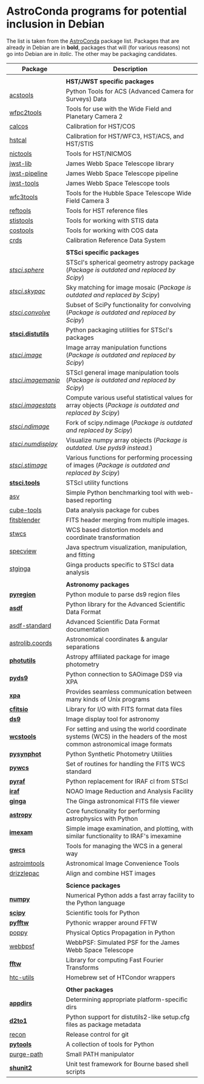 AstroConda programs for potential inclusion in Debian
===================================================


The list is taken from the
[AstroConda](http://astroconda.readthedocs.io)
package list. Packages that are already in Debian are in **bold**, packages
that will (for various reasons) not go into Debian are in *italic*. The other
may be packaging candidates.


| Package              | Description |
| -------------------- | ----------- |
| | |
| | **HST/JWST specific packages** |
| [acstools](http://acstools.readthedocs.io/) | Python Tools for ACS (Advanced Camera for Surveys) Data |
| [wfpc2tools](http://www.stsci.edu/resources/software_hardware/stsci_python) | Tools for use with the Wide Field and Planetary Camera 2 |
| [calcos](https://github.com/spacetelescope/calcos) | Calibration for HST/COS |
| [hstcal](https://github.com/spacetelescope/hstcal) | Calibration for HST/WFC3, HST/ACS, and HST/STIS |
| [nictools](https://github.com/spacetelescope/nictools) | Tools for HST/NICMOS |
| [jwst-lib](ssh://git@bitbucket.org/stsci_ssb/jwst.git) | James Webb Space Telescope library |
| [jwst-pipeline](http://ssb.stsci.edu/doc/jwst_dev/jwst_pipeline.pipeline.doc.user_guide.doc/html/index.html) | James Webb Space Telescope pipeline |
| [jwst-tools](ssh://git@bitbucket.org/stsci_ssb/jwst.git) | James Webb Space Telescope tools |
| [wfc3tools](http://ssb.stsci.edu/doc/stsci_python_2.15.1/wfc3tools.doc/html/index.html) | Tools for the Hubble Space Telescope Wide Field Camera 3 |
| [reftools](http://www.stsci.edu/institute/software_hardware/pyraf/stsci_python) | Tools for HST reference files |
| [stistools](http://www.stsci.edu/institute/software_hardware/pyraf/stsci_python) | Tools for working with STIS data |
| [costools](http://www.stsci.edu/institute/software_hardware) | Tools for working with COS data |
| [crds](http://www.stsci.edu/hst/observatory/crds/) | Calibration Reference Data System |
| | |
| | **STSci specific packages** |
| [*stsci.sphere*](http://ssb.stsci.edu/doc/stsci_python_x/stsci.sphere.doc/html/user.html) | STScI's spherical geometry astropy package (*Package is outdated and replaced by Scipy*) |
| [*stsci.skypac*](https://github.com/spacetelescope/stsci.skypac) | Sky matching for image mosaic (*Package is outdated and replaced by Scipy*) |
| [*stsci.convolve*](https://github.com/spacetelescope/stsci.convolve) | Subset of SciPy functionality for convolving (*Package is outdated and replaced by Scipy*) |
| [**stsci.distutils**](https://packages.debian.org/sid/python-stsci.distutils) | Python packaging utilities for STScI's packages |
| [*stsci.image*](https://github.com/spacetelescope/stsci.image) | Image array manipulation functions (*Package is outdated and replaced by Scipy*) |
| [*stsci.imagemanip*](https://github.com/spacetelescope/stsci.imagemanip) | STScI general image manipulation tools (*Package is outdated and replaced by Scipy*) |
| [*stsci.imagestats*](https://github.com/spacetelescope/stsci.imagestats) | Compute various useful statistical values for array objects (*Package is outdated and replaced by Scipy*) |
| [*stsci.ndimage*](https://github.com/spacetelescope/stsci.ndimage) | Fork of scipy.ndimage (*Package is outdated and replaced by Scipy*) |
| [*stsci.numdisplay*](http://stsdas.stsci.edu/numdisplay) | Visualize numpy array objects (*Package is outdated. Use pyds9 instead.*) |
| [*stsci.stimage*](https://github.com/spacetelescope/stsci.stimage) | Various functions for performing processing of images (*Package is outdated and replaced by Scipy*) |
| [**stsci.tools**](https://github.com/spacetelescope/stsci.tools) | STScI utility functions |
| [asv](http://asv.readthedocs.io/) | Simple Python benchmarking tool with web-based reporting |
| [cube-tools](https://github.com/spacetelescope/cube-tools) | Data analysis package for cubes |
| [fitsblender](http://ssb.stsci.edu/doc/stsci_python_dev/fitsblender.doc/html/index.html) | FITS header merging from multiple images. |
| [stwcs](https://github.com/spacetelescope/stwcs) | WCS based distortion models and coordinate transformation |
| [specview](https://github.com/spacetelescope/specview) | Java spectrum visualization, manipulation, and fitting |
| [stginga](https://github.com/spacetelescope/stginga) | Ginga products specific to STScI data analysis |
| | |
| | **Astronomy packages** |
| [**pyregion**](https://packages.debian.org/sid/python-pyregion) | Python module to parse ds9 region files |
| [**asdf**](https://packages.debian.org/sid/python-asdf) | Python library for the Advanced Scientific Data Format |
| [asdf-standard](http://asdf-standard.readthedocs.io/) | Advanced Scientific Data Format documentation |
| [astrolib.coords](http://ssb.stsci.edu/doc/stsci_python_dev/astrolib.coords.doc/html/index.html) | Astronomical coordinates & angular separations |
| [**photutils**](https://packages.debian.org/sid/python-photutils) | Astropy affiliated package for image photometry |
| [**pyds9**](https://packages.debian.org/sid/python-pyds9) | Python connection to SAOimage DS9 via XPA |
| [**xpa**](https://packages.debian.org/sid/libxpa-dev) | Provides seamless communication between many kinds of Unix programs |
| [**cfitsio**](https://packages.debian.org/sid/libcfitsio-dev) | Library for I/O with FITS format data files |
| [**ds9**](https://packages.debian.org/sid/saods9) | Image display tool for astronomy |
| [**wcstools**](https://packages.debian.org/sid/wcstools) | For setting and using the world coordinate systems (WCS) in the headers of the most common astronomical image formats |
| [**pysynphot**](https://packages.debian.org/sid/python-pysynphot) | Python Synthetic Photometry Utilities |
| [**pywcs**](https://packages.debian.org/sid/python-pywcs) | Set of routines for handling the FITS WCS standard |
| [**pyraf**](https://github.com/spacetelescope/pyraf) | Python replacement for IRAF cl from STScI |
| [**iraf**](http://iraf.noao.edu) | NOAO Image Reduction and Analysis Facility |
| [**ginga**](https://github.com/ejeschke/ginga) | The Ginga astronomical FITS file viewer |
| [**astropy**](https://packages.debian.org/sid/python-astropy) | Core functionality for performing astrophysics with Python |
| [**imexam**](http://imexam.readthedocs.io) | Simple image examination, and plotting, with similar functionality to IRAF's imexamine |
| [**gwcs**](http://gwcs.readthedocs.io/) | Tools for managing the WCS in a general way |
| [astroimtools](http://astroimtools.readthedocs.io) | Astronomical Image Convenience Tools |
| [drizzlepac](http://drizzlepac.stsci.edu/) | Align and combine HST images |
| | |
| | **Science packages** |
| [**numpy**](https://packages.debian.org/sid/python-numpy) | Numerical Python adds a fast array facility to the Python language |
| [**scipy**](https://packages.debian.org/sid/python-scipy) | Scientific tools for Python |
| [**pyfftw**](https://packages.debian.org/sid/python-pyfftw) | Pythonic wrapper around FFTW |
| [poppy](https://github.com/mperrin/poppy) | Physical Optics Propagation in Python |
| [webbpsf](http://www.stsci.edu/jwst/software/webbpsf/) | WebbPSF: Simulated PSF for the James Webb Space Telescope |
| [**fftw**](https://packages.debian.org/sid/libfftw3-dev) | Library for computing Fast Fourier Transforms |
| [htc-utils](http://bitbucket.org/jhunkeler/htc_utils) | Homebrew set of HTCondor wrappers |
| | |
| | **Other packages** |
| [**appdirs**](https://packages.debian.org/sid/python-appdirs) | Determining appropriate platform-specific dirs |
| [**d2to1**](https://packages.debian.org/sid/python-d2to1) | Python support for distutils2-like setup.cfg files as package metadata |
| [recon](http://github.com/jhunkeler/recon) | Release control for git |
| [**pytools**](https://packages.debian.org/sid/python-pytools) | A collection of tools for Python |
| [purge-path](http://bitbucket.org/jhunkeler/purge_path) | Small PATH manipulator |
| [**shunit2**](https://packages.debian.org/sid/shunit2) | Unit test framework for Bourne based shell scripts |
